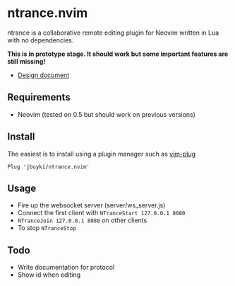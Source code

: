 ntrance.nvim
============

ntrance is a collaborative remote editing plugin for Neovim written in Lua with no dependencies.

**This is in prototype stage. It should work but some important features are still missing!**

* [Design document](docs/design.md)

Requirements
------------

* Neovim (tested on 0.5 but should work on previous versions)

Install
-------

The easiest is to install using a plugin manager such as [vim-plug](https://github.com/junegunn/vim-plug)

```
Plug 'jbuyki/ntrance.nvim'
```

Usage
-----

* Fire up the websocket server (server/ws_server.js)
* Connect the first client with `NTranceStart 127.0.0.1 8080`
* `NTranceJoin 127.0.0.1 8080` on other clients
* To stop `NTranceStop`

Todo
----

* Write documentation for protocol
* Show id when editing
